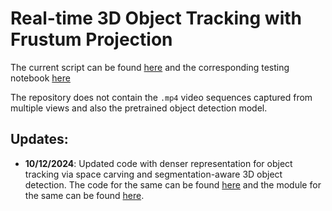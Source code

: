 # Real-time 3D Object Tracking with Frustum Projection

The current script can be found [here](code/script.py) and the corresponding testing notebook [here](code/testing.ipynb)

The repository does not contain the `.mp4` video sequences captured from multiple views and also the pretrained object detection model.

## Updates:
- **10/12/2024**: Updated code with denser representation for object tracking via space carving and segmentation-aware 3D object detection. The code for the same can be found [here](code/script_sam.py) and the module for the same can be found [here](code/dense_recon.py).